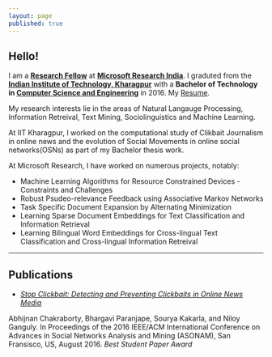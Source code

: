 ```yaml
---
layout: page
published: true
---
```


## Hello!
I am a **[Research Fellow](https://www.microsoft.com/en-us/research/lab/microsoft-research-india/)** at **[Microsoft Research India]( "https://www.microsoft.com/en-us/research/lab/microsoft-research-india/")**. I graduted from the **[Indian Institute of Technology, Kharagpur](http://www.iitkgp.ac.in/)** with a **Bachelor of Technology in [Computer Science and Engineering](http://cse.iitkgp.ac.in/)** in 2016. My [Resume](http://bhargaviparanjape.github.io/documents/CV.pdf).

My research interests lie in the areas of Natural Langauge Processing, Information Retreival, Text Mining, Sociolinguistics and Machine Learning.

At IIT Kharagpur, I worked on the computational study of Clikbait Journalism in online news and the evolution of Social Movements in online social networks(OSNs) as part of my Bachelor thesis work.

At Microsoft Research, I have worked on numerous projects, notably:

- Machine Learning Algorithms for Resource Constrained Devices - Constraints and Challenges
- Robust Psudeo-relevance Feedback using Associative Markov Networks
- Task Specific Document Expansion by Alternating Minimization
- Learning Sparse Document Embeddings for Text Classification and Information Retrieval
- Learning Bilingual Word Embeddings for Cross-lingual Text Classification and Cross-lingual Information Retreival

<!-- - Rationalizing predictions of deep neural models, including sequence-to-sequence models. -->

---

## Publications

- *[Stop Clickbait: Detecting and Preventing Clickbaits in Online News Media](https://bhargaviparanjape.github.io/documents/ASONAM2016.pdf)*

Abhijnan Chakraborty, Bhargavi Paranjape, Sourya Kakarla, and Niloy Ganguly. 
In Proceedings of the 2016 IEEE/ACM International Conference on Advances in Social Networks Analysis and Mining (ASONAM), San Fransisco, US, August 2016. 
*Best Student Paper Award*

<!-- SCDV -->
<!-- - ProtoNN -->
